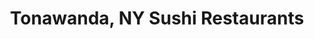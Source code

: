 ---
layout: city
title: Tonawanda, NY Sushi Restaurants
permalink: /new-york/tonawanda/
stateAbbr: NY
stateName: New York
cityName: Tonawanda

---